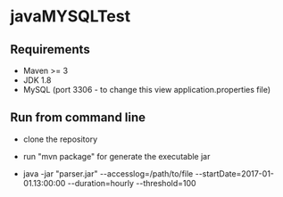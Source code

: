 # javaMYSQLTest


## Requirements

- Maven >= 3
- JDK 1.8
- MySQL (port 3306 - to change this view application.properties file)


## Run from command line 
	
- clone the repository
- run "mvn package" for generate the executable jar
	
 - java -jar "parser.jar" --accesslog=/path/to/file --startDate=2017-01-01.13:00:00 --duration=hourly --threshold=100 
